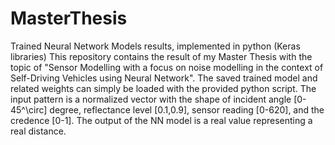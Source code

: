 # MasterThesis
Trained Neural Network Models results, implemented in python (Keras libraries) 
This repository contains the result of my Master Thesis with the topic of "Sensor Modelling with a focus on noise modelling in the context of Self-Driving Vehicles using Neural Network".
The saved trained model and related weights can simply be loaded with the provided python script.
The input pattern is a normalized vector with the shape  of incident angle [0-45^\circ] degree, reflectance level [0.1,0.9], sensor reading [0-620], and the credence [0-1].
The output of the NN model is a real value representing a real distance.
